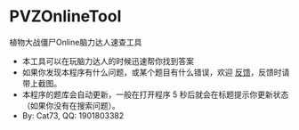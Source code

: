 # PVZOnlineTool
植物大战僵尸Online脑力达人速查工具
* 本工具可以在玩脑力达人的时候迅速帮你找到答案
* 如果你发现本程序有什么问题，或某个题目有什么错误，欢迎 [反馈](https://github.com/Cat7373/PVZOnlineTool/issues)，反馈时请带上截图。
* 本程序的题库会自动更新，一般在打开程序 5 秒后就会在标题提示你更新状态（如果你没有在搜索问题）。
* By: Cat73, QQ: 1901803382
